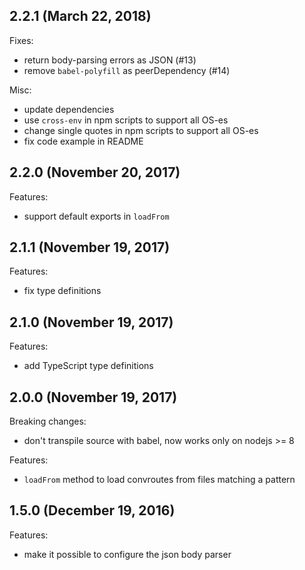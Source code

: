 ## 2.2.1 (March 22, 2018)

Fixes:

* return body-parsing errors as JSON (#13)
* remove `babel-polyfill` as peerDependency (#14)

Misc:

* update dependencies
* use `cross-env` in npm scripts to support all OS-es
* change single quotes in npm scripts to support all OS-es
* fix code example in README

## 2.2.0 (November 20, 2017)

Features:

* support default exports in `loadFrom`

## 2.1.1 (November 19, 2017)

Features:

* fix type definitions

## 2.1.0 (November 19, 2017)

Features:

* add TypeScript type definitions

## 2.0.0 (November 19, 2017)

Breaking changes:

* don't transpile source with babel, now works only on nodejs >= 8

Features:

* `loadFrom` method to load convroutes from files matching a pattern

## 1.5.0 (December 19, 2016)

Features:

* make it possible to configure the json body parser
